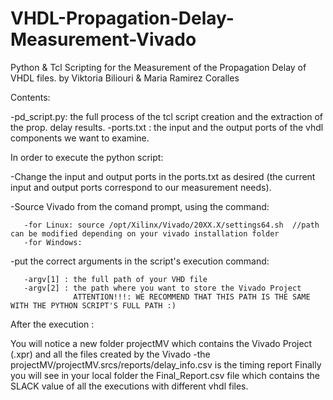 # VHDL-Propagation-Delay-Measurement-Vivado
Python &amp; Tcl Scripting for the Measurement of the Propagation Delay of VHDL files.
by Viktoria Biliouri & Maria Ramirez Coralles

Contents:

-pd_script.py: the full process of the tcl script creation and the extraction of the prop. delay results.
-ports.txt : the input and the output ports of the vhdl components we want to examine. 

In order to execute the python script:

-Change the input and output ports in the ports.txt as desired (the current input and output ports correspond to our measurement needs).

-Source Vivado from the comand prompt, using the command:

       -for Linux: source /opt/Xilinx/Vivado/20XX.X/settings64.sh  //path can be modified depending on your vivado installation folder
       -for Windows: 
       
-put the correct arguments in the script's execution command:
        
       -argv[1] : the full path of your VHD file
       -argv[2] : the path where you want to store the Vivado Project 
                  ATTENTION!!!: WE RECOMMEND THAT THIS PATH IS THE SAME WITH THE PYTHON SCRIPT'S FULL PATH :)
                  
After the execution :

You will notice a new folder projectMV which contains the Vivado Project (.xpr) and all the files created by the Vivado
       -the projectMV/projectMV.srcs/reports/delay_info.csv is the timing report
Finally you will see in your local folder the Final_Report.csv file which contains the SLACK value of all the executions with different vhdl files.
